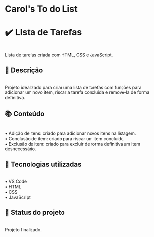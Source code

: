 # Carol's To do List

<h1> ✔️ Lista de Tarefas </h1> <br />
Lista de tarefas criada com HTML, CSS e JavaScript. <br />
<h2> 📝 Descrição </h2> <br />
Projeto idealizado para criar uma lista de tarefas com funções para adicionar um novo item, riscar a tarefa concluída e removê-la de forma definitiva. <br />
<h2> 📚 Conteúdo </h2> <br />
•	Adição de itens: criado para adicionar novos itens na listagem. <br />
•	Conclusão de item: criado para riscar um item concluído. <br />
•	Exclusão de item: criado para excluir de forma definitiva um item desnecessário. <br />
<h2> 🔧 Tecnologias utilizadas </h2> <br />
•	VS Code <br />
•	HTML <br />
•	CSS <br />
•	JavaScript <br />
<h2> 🎯 Status do projeto </h2> <br />
Projeto finalizado.
